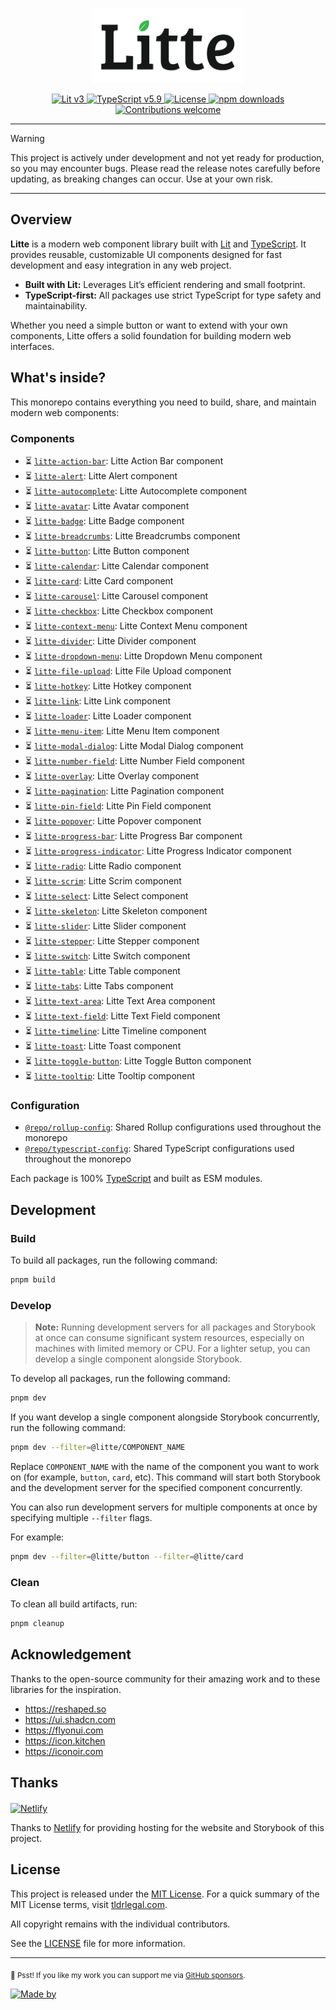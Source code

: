 <p align="center">
    <img src="./docs/public/brand/text-mark-light.svg" width="240" height="120" alt="🔥 Litte"/>
</p>

<p align="center">
    <a href="https://lit.dev">
        <img src="https://img.shields.io/badge/Lit-v3-blue.svg?logo=lit" alt="Lit v3" />
    </a>
    <a href="https://www.typescriptlang.org">
        <img src="https://img.shields.io/badge/TypeScript-v5.9-blue.svg?logo=TypeScript&logoColor=blue" alt="TypeScript v5.9" />
    </a>
    <a href="https://github.com/riipandi/litte/graphs/contributors">
        <img src="https://img.shields.io/github/license/riipandi/litte?color=green" alt="License" />
    <a href="https://www.npmjs.com/package/litte">
        <img src="https://img.shields.io/npm/dm/litte?color=orange" alt="npm downloads" />
    </a>
    </a>
    <a href="https://github.com/riipandi/litte/graphs/contributors">
        <img src="https://img.shields.io/badge/Contributions-welcome-gray.svg?labelColor=blue" alt="Contributions welcome" />
    </a>
    <!-- <a href="https://github.com/riipandi/litte/releases">
        <img src="https://img.shields.io/github/v/release/riipandi/litte?logo=npm&logoColor=white" alt="Release" />
    </a>
    <a href="https://github.com/riipandi/litte/actions/workflows/ci-test.yml">
        <img src="https://github.com/riipandi/litte/actions/workflows/ci-test.yml/badge.svg" alt="CI Test" />
    </a>
    <a href="https://github.com/riipandi/litte/actions/workflows/ci-build.yml">
        <img src="https://github.com/riipandi/litte/actions/workflows/ci-build.yml/badge.svg" alt="CI Build" />
    </a>
    <a href="https://github.com/riipandi/litte/actions/workflows/release.yml">
        <img src="https://github.com/riipandi/litte/actions/workflows/release.yml/badge.svg" alt="CI Release" />
    </a> -->
</p>

---

> [!WARNING]
> This project is actively under development and not yet ready for production, so you may encounter bugs.
> Please read the release notes carefully before updating, as breaking changes can occur.
> Use at your own risk.

---

## Overview

**Litte** is a modern web component library built with [Lit][lit] and [TypeScript][typescript].
It provides reusable, customizable UI components designed for fast development and easy integration in
any web project.

- **Built with Lit:** Leverages Lit’s efficient rendering and small footprint.
- **TypeScript-first:** All packages use strict TypeScript for type safety and maintainability.

Whether you need a simple button or want to extend with your own components, Litte offers a solid
foundation for building modern web interfaces.

## What's inside?

This monorepo contains everything you need to build, share, and maintain modern web components:

### Components

- ⏳ [`litte-action-bar`](https://npm.im/litte): Litte Action Bar component
- ⏳ [`litte-alert`](https://npm.im/litte): Litte Alert component
- ⏳ [`litte-autocomplete`](https://npm.im/litte): Litte Autocomplete component
- ⏳ [`litte-avatar`](https://npm.im/litte): Litte Avatar component
- ⏳ [`litte-badge`](https://npm.im/litte): Litte Badge component
- ⏳ [`litte-breadcrumbs`](https://npm.im/litte): Litte Breadcrumbs component
- ⏳ [`litte-button`](https://npm.im/litte): Litte Button component
- ⏳ [`litte-calendar`](https://npm.im/litte): Litte Calendar component
- ⏳ [`litte-card`](https://npm.im/litte): Litte Card component
- ⏳ [`litte-carousel`](https://npm.im/litte): Litte Carousel component
- ⏳ [`litte-checkbox`](https://npm.im/litte): Litte Checkbox component
- ⏳ [`litte-context-menu`](https://npm.im/litte): Litte Context Menu component
- ⏳ [`litte-divider`](https://npm.im/litte): Litte Divider component
- ⏳ [`litte-dropdown-menu`](https://npm.im/litte): Litte Dropdown Menu component
- ⏳ [`litte-file-upload`](https://npm.im/litte): Litte File Upload component
- ⏳ [`litte-hotkey`](https://npm.im/litte): Litte Hotkey component
- ⏳ [`litte-link`](https://npm.im/litte): Litte Link component
- ⏳ [`litte-loader`](https://npm.im/litte): Litte Loader component
- ⏳ [`litte-menu-item`](https://npm.im/litte): Litte Menu Item component
- ⏳ [`litte-modal-dialog`](https://npm.im/litte): Litte Modal Dialog component
- ⏳ [`litte-number-field`](https://npm.im/litte): Litte Number Field component
- ⏳ [`litte-overlay`](https://npm.im/litte): Litte Overlay component
- ⏳ [`litte-pagination`](https://npm.im/litte): Litte Pagination component
- ⏳ [`litte-pin-field`](https://npm.im/litte): Litte Pin Field component
- ⏳ [`litte-popover`](https://npm.im/litte): Litte Popover component
- ⏳ [`litte-progress-bar`](https://npm.im/litte): Litte Progress Bar component
- ⏳ [`litte-progress-indicator`](https://npm.im/litte): Litte Progress Indicator component
- ⏳ [`litte-radio`](https://npm.im/litte): Litte Radio component
- ⏳ [`litte-scrim`](https://npm.im/litte): Litte Scrim component
- ⏳ [`litte-select`](https://npm.im/litte): Litte Select component
- ⏳ [`litte-skeleton`](https://npm.im/litte): Litte Skeleton component
- ⏳ [`litte-slider`](https://npm.im/litte): Litte Slider component
- ⏳ [`litte-stepper`](https://npm.im/litte): Litte Stepper component
- ⏳ [`litte-switch`](https://npm.im/litte): Litte Switch component
- ⏳ [`litte-table`](https://npm.im/litte): Litte Table component
- ⏳ [`litte-tabs`](https://npm.im/litte): Litte Tabs component
- ⏳ [`litte-text-area`](https://npm.im/litte): Litte Text Area component
- ⏳ [`litte-text-field`](https://npm.im/litte): Litte Text Field component
- ⏳ [`litte-timeline`](https://npm.im/litte): Litte Timeline component
- ⏳ [`litte-toast`](https://npm.im/litte): Litte Toast component
- ⏳ [`litte-toggle-button`](https://npm.im/litte): Litte Toggle Button component
- ⏳ [`litte-tooltip`](https://npm.im/litte): Litte Tooltip component

### Configuration

- [`@repo/rollup-config`](./internal/rollup-config): Shared Rollup configurations used throughout the monorepo
- [`@repo/typescript-config`](./internal/typescript-config): Shared TypeScript configurations used throughout the monorepo

Each package is 100% [TypeScript][typescript] and built as ESM modules.

## Development

### Build

To build all packages, run the following command:

```bash
pnpm build
```

### Develop

> **Note:** Running development servers for all packages and Storybook at once can consume significant
system resources, especially on machines with limited memory or CPU. For a lighter setup, you can develop
a single component alongside Storybook.

To develop all packages, run the following command:

```bash
pnpm dev
```

If you want develop a single component alongside Storybook concurrently, run the following command:

```bash
pnpm dev --filter=@litte/COMPONENT_NAME
```

Replace `COMPONENT_NAME` with the name of the component you want to work on (for example, `button`, `card`, etc).
This command will start both Storybook and the development server for the specified component concurrently.

You can also run development servers for multiple components at once by specifying multiple `--filter` flags.

For example:

```bash
pnpm dev --filter=@litte/button --filter=@litte/card
```

### Clean

To clean all build artifacts, run:

```bash
pnpm cleanup
```

## Acknowledgement

Thanks to the open-source community for their amazing work and to these libraries for the inspiration.

- https://reshaped.so
- https://ui.shadcn.com
- https://flyonui.com
- https://icon.kitchen
- https://iconoir.com

## Thanks

<p align="left" style="margin-top: 20px;">
  <a href="https://www.netlify.com/?utm_source=litte&utm_medium=npmjs&utm_campaign=README" style="margin-right: 12px;">
    <img src="https://www.netlify.com/img/global/badges/netlify-color-accent.svg" alt="Netlify" height="36px" />
  </a>
</p>

Thanks to [Netlify](https://www.netlify.com/) for providing hosting for the website and Storybook of this project.

## License

This project is released under the [MIT License][license-mit]. For a quick summary of the MIT License terms,
visit [tldrlegal.com][tldr-mit].

All copyright remains with the individual contributors.

See the [LICENSE][license-mit] file for more information.

---

<sub>🤫 Psst! If you like my work you can support me via [GitHub sponsors](https://github.com/sponsors/riipandi).</sub>

[![Made by](https://badgen.net/badge/icon/Made%20by%20Aris%20Ripandi?icon=cocoapods&label&color=black&labelColor=black)][riipandi-x]

<!-- link reference definition -->
[license-mit]: https://github.com/riipandi/litte/blob/main/LICENSE
[lit]: https://lit.dev
[typescript]: https://www.typescriptlang.org
[tldr-mit]: https://www.tldrlegal.com/license/mit-license
[riipandi-x]: https://x.com/intent/follow?screen_name=riipandi
